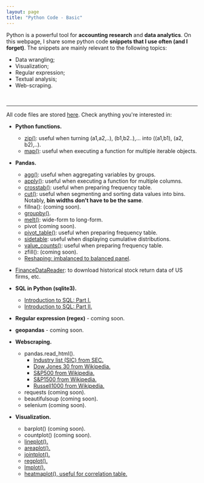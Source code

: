 ```yaml
---
layout: page
title: "Python Code - Basic"
---
```


Python is a powerful tool for **accounting research** and **data analytics**. 
On this webpage, I share some python code **snippets that I use often (and I forget)**. The snippets are mainly relevant to the following topics: 
* Data wrangling;
* Visualization;
* Regular expression;
* Textual analysis;
* Web-scraping.
<br/>


---
All code files are stored <a href="https://github.com/jaeyoonyu/jaeyoonyu.github.io/blob/main/_code" target="_blank">here</a>. Check anything you're interested in:

* **Python functions.**
    * [zip()](https://nbviewer.org/github/jaeyoonyu/jaeyoonyu.github.io/blob/main/_code/function-zip.ipynb): useful when turning (a1,a2,..), (b1,b2..),... into ((a1,b1), (a2, b2),..). <br/>
    * [map()](https://nbviewer.org/github/jaeyoonyu/jaeyoonyu.github.io/blob/main/_code/function-map.ipynb): useful when executing a function for multiple iterable objects.<br/>

* **Pandas.**
    * [agg()](https://nbviewer.org/github/jaeyoonyu/jaeyoonyu.github.io/blob/main/_code/pandas-method-agg.ipynb): useful when aggregating variables by groups. <br/>
    * [apply()](https://nbviewer.org/github/jaeyoonyu/jaeyoonyu.github.io/blob/main/_code/pandas-method-apply.ipynb): useful when executing a function for multiple columns. <br/>
    * [crosstab()](https://nbviewer.org/github/jaeyoonyu/jaeyoonyu.github.io/blob/main/_code/pandas-method-crosstab.ipynb): useful when preparing frequency table. <br/>
    * [cut()](https://nbviewer.org/github/jaeyoonyu/jaeyoonyu.github.io/blob/main/_code/pandas-method-cut.ipynb): useful when segmenting and sorting data values into bins. Notably, **bin widths don't have to be the same**. <br/>
    * fillna(): (coming soon). <br/>
    * [groupby()](https://nbviewer.org/github/jaeyoonyu/jaeyoonyu.github.io/blob/main/_code/pandas-method-groupby.ipynb). <br/>
    * [melt()](https://nbviewer.org/github/jaeyoonyu/jaeyoonyu.github.io/blob/main/_code/pandas-method-melt.ipynb): wide-form to long-form. <br/>
    * pivot (coming soon).
    * [pivot_table()](https://nbviewer.org/github/jaeyoonyu/jaeyoonyu.github.io/blob/main/_code/pandas-method-pivot_table.ipynb): useful when preparing frequency table. <br/>
    * [sidetable](https://nbviewer.org/github/jaeyoonyu/jaeyoonyu.github.io/blob/main/_code/sidetable.ipynb): useful when displaying cumulative distributions.
    * [value_counts()](https://nbviewer.org/github/jaeyoonyu/jaeyoonyu.github.io/blob/main/_code/pandas-method-crosstab.ipynb): useful when preparing frequency table. <br/>
    * zfill(): (coming soon).
    * [Reshaping: imbalanced to balanced panel](https://nbviewer.org/github/jaeyoonyu/jaeyoonyu.github.io/blob/main/_code/imbalanced-to-balanced-df.ipynb).<br/>
    


* [FinanceDataReader](https://nbviewer.org/github/jaeyoonyu/jaeyoonyu.github.io/blob/main/_code/intro-FinanceDataReader.ipynb): to download historical stock return data of US firms, etc.

* **SQL in Python (sqlite3).**
    * [Introduction to SQL: Part I.](https://nbviewer.org/github/jaeyoonyu/jaeyoonyu.github.io/blob/main/_code/intro-to-sql-part1.ipynb)<br/>
    * [Introduction to SQL: Part II.](https://nbviewer.org/github/jaeyoonyu/jaeyoonyu.github.io/blob/main/_code/intro-to-sql-part2.ipynb)<br/>

* **Regular expression (regex)** - coming soon.    

* **geopandas** - coming soon.    

* **Webscraping.**
    * pandas.read_html().
        * [Industry list (SIC) from SEC.](https://nbviewer.org/github/jaeyoonyu/jaeyoonyu.github.io/blob/main/_code/sec-sic-classification.ipynb)<br/>
        * [Dow Jones 30 from Wikipedia.](https://nbviewer.org/github/jaeyoonyu/jaeyoonyu.github.io/blob/main/_code/DJ30.ipynb)<br/>
        * [S&P500 from Wikipedia.](https://raw.githack.com/jaeyoonyu/jaeyoonyu.github.io/main/_code/SP500.html)<br/>
        * [S&P1500 from Wikipedia.](https://raw.githack.com/jaeyoonyu/jaeyoonyu.github.io/main/_code/SP1500.html)<br/>        
        * [Russell1000 from Wikipedia.](https://raw.githack.com/jaeyoonyu/jaeyoonyu.github.io/main/_code/Russell1000.html)<br/>        
     * requests (coming soon).
     * beautifulsoup (coming soon).
     * selenium (coming soon).
     
* **Visualization.**
    * barplot() (coming soon).
    * countplot() (coming soon).
    * [lineplot().](https://nbviewer.org/github/jaeyoonyu/jaeyoonyu.github.io/blob/main/_code/visual-lineplot.ipynb)
    * [areaplot().](https://nbviewer.org/github/jaeyoonyu/jaeyoonyu.github.io/blob/main/_code/visual-areaplot.ipynb)
    * [jointplot().](https://nbviewer.org/github/jaeyoonyu/jaeyoonyu.github.io/blob/main/_code/visual-jointplot.ipynb)
    * [regplot().](https://nbviewer.org/github/jaeyoonyu/jaeyoonyu.github.io/blob/main/_code/visual-regplot.ipynb)
    * [lmplot().](https://nbviewer.org/github/jaeyoonyu/jaeyoonyu.github.io/blob/main/_code/visual-lmplot.ipynb)
    * [heatmaplot(), useful for correlation table.](https://nbviewer.org/github/jaeyoonyu/jaeyoonyu.github.io/blob/main/_code/visual-heatmap.ipynb)
